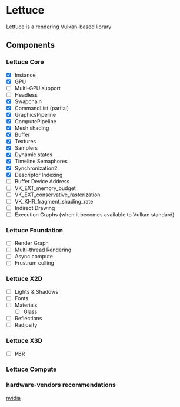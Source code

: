 # Lettuce

Lettuce is a rendering Vulkan-based library

## Components 

### Lettuce Core
- [x] Instance
- [x] GPU
- [ ] Multi-GPU support
- [ ] Headless 
- [x] Swapchain
- [x] CommandList (partial)
- [x] GraphicsPipeline
- [x] ComputePipeline
- [x] Mesh shading
- [x] Buffer
- [x] Textures
- [x] Samplers
- [x] Dynamic states
- [x] Timeline Semaphores
- [x] Synchronization2
- [x] Descriptor Indexing
- [ ] Buffer Device Address
- [ ] VK_EXT_memory_budget
- [ ] VK_EXT_conservative_rasterization
- [ ] VK_KHR_fragment_shading_rate
- [ ] Indirect Drawing
- [ ] Execution Graphs (when it becomes available to Vulkan standard)
### Lettuce Foundation
- [ ] Render Graph
- [ ] Multi-thread Rendering
- [ ] Async compute
- [ ] Frustrum culling
### Lettuce X2D
- [ ] Lights & Shadows
- [ ] Fonts
- [ ] Materials
  - [ ] Glass
- [ ] Reflections 
- [ ] Radiosity
### Lettuce X3D
- [ ] PBR
### Lettuce Compute

### hardware-vendors recommendations

[nvidia](https://developer.nvidia.com/blog/vulkan-dos-donts/)